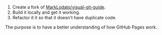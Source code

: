 1. Create a fork of [MarkLodato/visual-git-guide](https://github.com/MarkLodato/visual-git-guide).
1. Build it locally and get it working.
1. Refactor it it so that it doesn't have duplicate code.

The purpose is to have a better understanding of how GitHub Pages work.
